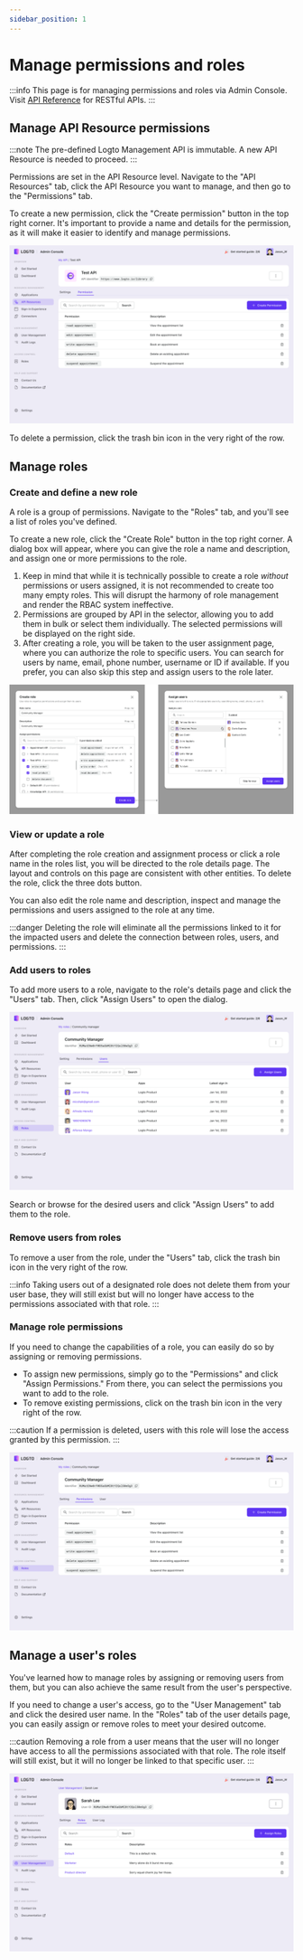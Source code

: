 ```yaml
---
sidebar_position: 1
---
```


# Manage permissions and roles

:::info
This page is for managing permissions and roles via Admin Console. Visit [API Reference](/api) for RESTful APIs.
:::

## Manage API Resource permissions

:::note
The pre-defined Logto Management API is immutable. A new API Resource is needed to proceed.
:::

Permissions are set in the API Resource level. Navigate to the "API Resources" tab, click the API Resource you want to manage, and then go to the "Permissions" tab.

To create a new permission, click the "Create permission" button in the top right corner. It's important to provide a name and details for the permission, as it will make it easier to identify and manage permissions.

![Manage Permissions](./assets/manage-permissions.png)

To delete a permission, click the trash bin icon in the very right of the row.

## Manage roles

### Create and define a new role

A role is a group of permissions. Navigate to the "Roles" tab, and you'll see a list of roles you've defined.

To create a new role, click the "Create Role" button in the top right corner. A dialog box will appear, where you can give the role a name and description, and assign one or more permissions to the role.

1. Keep in mind that while it is technically possible to create a role _without_ permissions or users assigned, it is not recommended to create too many empty roles. This will disrupt the harmony of role management and render the RBAC system ineffective.
2. Permissions are grouped by API in the selector, allowing you to add them in bulk or select them individually. The selected permissions will be displayed on the right side.
3. After creating a role, you will be taken to the user assignment page, where you can authorize the role to specific users. You can search for users by name, email, phone number, username or ID if available. If you prefer, you can also skip this step and assign users to the role later.

![Create Role](./assets/create-role.png)

### View or update a role

After completing the role creation and assignment process or click a role name in the roles list, you will be directed to the role details page. The layout and controls on this page are consistent with other entities. To delete the role, click the three dots button.

You can also edit the role name and description, inspect and manage the permissions and users assigned to the role at any time.

:::danger
Deleting the role will eliminate all the permissions linked to it for the impacted users and delete the connection between roles, users, and permissions.
:::

### Add users to roles

To add more users to a role, navigate to the role's details page and click the "Users" tab. Then, click "Assign Users" to open the dialog.

![Manage Role Users](./assets/manage-role-users.png)

Search or browse for the desired users and click "Assign Users" to add them to the role.

### Remove users from roles

To remove a user from the role, under the "Users" tab, click the trash bin icon in the very right of the row.

:::info
Taking users out of a designated role does not delete them from your user base, they will still exist but will no longer have access to the permissions associated with that role.
:::

### Manage role permissions

If you need to change the capabilities of a role, you can easily do so by assigning or removing permissions.

- To assign new permissions, simply go to the "Permissions" and click "Assign Permissions." From there, you can select the permissions you want to add to the role.
- To remove existing permissions, click on the trash bin icon in the very right of the row.

:::caution
If a permission is deleted, users with this role will lose the access granted by this permission.
:::

![Manage Role Permissions](./assets/manage-role-permissions.png)

## Manage a user's roles

You've learned how to manage roles by assigning or removing users from them, but you can also achieve the same result from the user's perspective.

If you need to change a user's access, go to the "User Management" tab and click the desired user name. In the "Roles" tab of the user details page, you can easily assign or remove roles to meet your desired outcome.

:::caution
Removing a role from a user means that the user will no longer have access to all the permissions associated with that role. The role itself will still exist, but it will no longer be linked to that specific user.
:::

![Manage User Roles](./assets/manage-user-roles.png)
